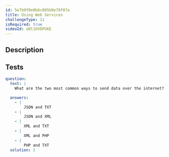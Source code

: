 ```yaml
---
id: 5e7b9f0e0b6c005b0e76f07a
title: Using Web Services
challengeType: 11
isRequired: true
videoId: oNl1OVDPGKE
---
```


## Description
<section id='description'>

</section>

## Tests
<section id='tests'>

```yml
question:
  text: |
    What are the two most common ways to send data over the internet?

  answers:
    - |
        JSON and TXT
    - |
        JSON and XML
    - |
        XML and TXT
    - |
        XML and PHP
    - |
        PHP and TXT
  solution: 2
```

</section>

